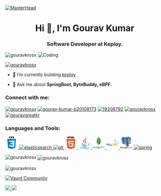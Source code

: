 [![MasterHead](https://mir-s3-cdn-cf.behance.net/project_modules/fs/54b6c068097599.5b50bca476b9b.gif)](https://github.com/gouravkrosx)
<h1 align="center">Hi 👋, I'm Gourav Kumar</h1>
<h3 align="center">Software Developer at Keploy.</h3>
<img align="right" alt="Coding" width="400" src="https://cdn.dribbble.com/users/1162077/screenshots/3848914/programmer.gif"/>

<!--- To generate new readme file (https://rahuldkjain.github.io/gh-profile-readme-generator/) --->

<p align="left"> <img src="https://komarev.com/ghpvc/?username=gouravkrosx&label=Profile%20views&color=0e75b6&style=flat" alt="gouravkrosx" /> </p>

<p align="left"> <a href="https://twitter.com/gouravkrosx" target="blank"><img src="https://img.shields.io/twitter/follow/gouravkrosx?logo=twitter&style=for-the-badge" alt="gouravkrosx" /></a> </p>

- 🔭 I’m currently building [keploy](https://github.com/keploy/keploy)

- 💬 Ask me about **SpringBoot, ByteBuddy, eBPF.**

<h3 align="left">Connect with me:</h3>
<p align="left">
<a href="https://twitter.com/gouravkrosx" target="blank"><img align="center" src="https://raw.githubusercontent.com/rahuldkjain/github-profile-readme-generator/master/src/images/icons/Social/twitter.svg" alt="gouravkrosx" height="30" width="40" /></a>
<a href="https://linkedin.com/in/gourav-kumar-b20108173" target="blank"><img align="center" src="https://raw.githubusercontent.com/rahuldkjain/github-profile-readme-generator/master/src/images/icons/Social/linked-in-alt.svg" alt="gourav-kumar-b20108173" height="30" width="40" /></a>
<a href="https://stackoverflow.com/users/19208792" target="blank"><img align="center" src="https://raw.githubusercontent.com/rahuldkjain/github-profile-readme-generator/master/src/images/icons/Social/stack-overflow.svg" alt="19208792" height="30" width="40" /></a>
<a href="https://www.leetcode.com/gouravkrosx" target="blank"><img align="center" src="https://raw.githubusercontent.com/rahuldkjain/github-profile-readme-generator/master/src/images/icons/Social/leet-code.svg" alt="gouravkrosx" height="30" width="40" /></a>
<a href="https://auth.geeksforgeeks.org/user/gouravgreatkr" target="blank"><img align="center" src="https://raw.githubusercontent.com/rahuldkjain/github-profile-readme-generator/master/src/images/icons/Social/geeks-for-geeks.svg" alt="gouravgreatkr" height="30" width="40" /></a>
</p>

<h3 align="left">Languages and Tools:</h3>
<p align="left"> <a href="https://www.w3schools.com/css/" target="_blank" rel="noreferrer"> <img src="https://raw.githubusercontent.com/devicons/devicon/master/icons/css3/css3-original-wordmark.svg" alt="css3" width="40" height="40"/> </a> <a href="https://www.elastic.co" target="_blank" rel="noreferrer"> <img src="https://www.vectorlogo.zone/logos/elastic/elastic-icon.svg" alt="elasticsearch" width="40" height="40"/> </a> <a href="https://git-scm.com/" target="_blank" rel="noreferrer"> <img src="https://www.vectorlogo.zone/logos/git-scm/git-scm-icon.svg" alt="git" width="40" height="40"/> </a> <a href="https://www.w3.org/html/" target="_blank" rel="noreferrer"> <img src="https://raw.githubusercontent.com/devicons/devicon/master/icons/html5/html5-original-wordmark.svg" alt="html5" width="40" height="40"/> </a> <a href="https://www.java.com" target="_blank" rel="noreferrer"> <img src="https://raw.githubusercontent.com/devicons/devicon/master/icons/java/java-original.svg" alt="java" width="40" height="40"/> </a> <a href="https://www.mongodb.com/" target="_blank" rel="noreferrer"> <img src="https://raw.githubusercontent.com/devicons/devicon/master/icons/mongodb/mongodb-original-wordmark.svg" alt="mongodb" width="40" height="40"/> </a> <a href="https://www.mysql.com/" target="_blank" rel="noreferrer"> <img src="https://raw.githubusercontent.com/devicons/devicon/master/icons/mysql/mysql-original-wordmark.svg" alt="mysql" width="40" height="40"/> </a> <a href="https://www.postgresql.org" target="_blank" rel="noreferrer"> <img src="https://raw.githubusercontent.com/devicons/devicon/master/icons/postgresql/postgresql-original-wordmark.svg" alt="postgresql" width="40" height="40"/> </a> <a href="https://spring.io/" target="_blank" rel="noreferrer"> <img src="https://www.vectorlogo.zone/logos/springio/springio-icon.svg" alt="spring" width="40" height="40"/> </a> </p>

<p><img align="left" src="https://github-readme-stats.vercel.app/api/top-langs?username=gouravkrosx&show_icons=true&locale=en&layout=compact" alt="gouravkrosx" /></p>

<p>&nbsp;<img align="center" src="https://github-readme-stats.vercel.app/api?username=gouravkrosx&show_icons=true&locale=en" alt="gouravkrosx" /></p>

<p><img align="center" src="https://github-readme-streak-stats.herokuapp.com/?user=gouravkrosx&" alt="gouravkrosx" /></p>

[![Vaunt Community](https://api.vaunt.dev/v1/github/entities/gouravkrosx/badges/community)](https://community.vaunt.dev/board/gouravkrosx)
<p>
<a href="https://vaunt.dev">
<img src="https://api.vaunt.dev/v1/github/entities/gouravkrosx/contributions?format=svg" width="45%" />
</a>
<img decoding="async" loading="lazy" src="https://api.vaunt.dev/v1/github/entities/gouravkrosx/achievements?format=svg&limit=3" width="50%" />
</p>
